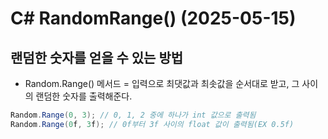 # C# RandomRange() (2025-05-15)
## 랜덤한 숫자를 얻을 수 있는 방법
- Random.Range() 메서드 = 입력으로 최댓값과 최솟값을 순서대로 받고, 그 사이의 랜덤한 숫자를 출력해준다.
``` C#
Random.Range(0, 3); // 0, 1, 2 중에 하나가 int 값으로 출력됨
Random.Range(0f, 3f); // 0f부터 3f 사이의 float 값이 출력됨(EX 0.5f)
```